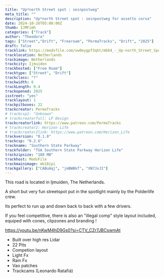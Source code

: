 ```yaml
---
title: "Up*north Street spot : seinpostweg"
meta_title: ""
description: "Up*north Street spot : seinpostweg for assetto corsa"
date: 2024-10-26T05:00:00Z
thumb: IJMFimh
categories: ["Track"]
author: "Theodora"
tags: ["Street","Drift", "Freeroam", "PermaTracks", "Drift", "2025"]
draft: false
tracklink: https://modsfile.com/vw0eygpf3qkt/mb64_-_Up-north_Street_Spot_seinpostweg-1.0.zip.html
tracklocation: Netherlands
trackimage: Netherlands
trackcity: Ijmuiden
trackhosted: ["Free Roam"]
tracktype: ["Street", "Drift"]
trackclass: "?" 
trackwidth: 6
trackLength: 0.4
trackopened: 2025
isstreet: "yes"
tracklayout: 1
trackpitboxes: 22
trackcreator: PermaTracks
# trackcsp1: "Unknown"
# trackcreatorfull: LP Design
trackcreatorlink: https://www.patreon.com/PermaTracks
# trackcreator2: Horizon Life
# trackcreator2link: https://www.patreon.com/Horizon_Life
trackversion: "0.1.0"
trackcsp: "0.2.6"
trackname: "Southern State Parkway"
trackfolder: "TGA Southern State Parkway Horizon Life"
trackzipsize: "188 MB"
trackhost: ModsFile
trackmainimage: mb18ipi
trackgallery: ["CABuAqj", "jmBWBkf", "XN7JxJI"]
---
```


This road is located in Ijmuiden, The Netherlands.

A short but very fun streetspot put in the spotlight mainly by the Polderlife crew.

Its perfect to run up and down back to back with a few drivers.

If you feel competitive, there is also an "illegal comp" style layout included, equiped with cones, clipzones and branding !

https://youtu.be/nKwM4hD9Gs0?si=CTV_CZr7JBCswmAt

- Built over high res Lidar
- 22 Pits
- Competion layout
- Light Fx
- Rain Fx
- Vao patches
- Trackcams (Leonardo Ratafiá)